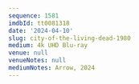 ```yaml
---
sequence: 1581
imdbId: tt0081318
date: '2024-04-10'
slug: city-of-the-living-dead-1980
medium: 4k UHD Blu-ray
venue: null
venueNotes: null
mediumNotes: Arrow, 2024
---
```


